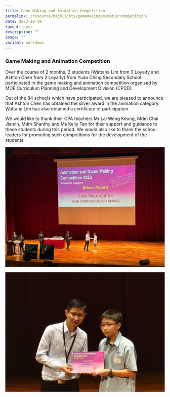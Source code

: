 ```yaml
---
title: Game Making and Animation Competition
permalink: /resource/highlights/gamemakinganimationcompetition/
date: 2023-10-19
layout: post
description: ""
image: ""
variant: markdown
---
```

### Game Making and Animation Competition



Over the course of 2 months, 2 students (Wattana Lim from 3 Loyalty and Ashton Chen from 2 Loyalty) from Yuan Ching Secondary School participated in the game making and animation competition organised by MOE Curriculum Planning and Development Division (CPDD).   

Out of the 84 schools which have participated, we are pleased to announce that Ashton Chen has obtained the silver award in the animation category. Wattana Lim has also obtained a certificate of participation. 

We would like to thank their CPA teachers Mr Lai Weng Keong, Mdm Chai Jiamin, Mdm Shanthy and Ms Kelly Tan for their support and guidance to these students during this period. We would also like to thank the school leaders for promoting such competitions for the development of the students.

![game](/images/01_Game.jpg)

![02 game](/images/02_Gamemaking.jpg)
